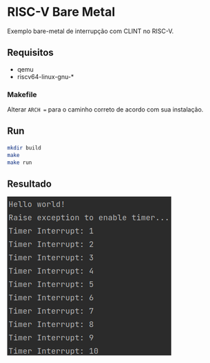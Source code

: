 # RISC-V Bare Metal

Exemplo bare-metal de interrupção com CLINT no RISC-V.

## Requisitos
- qemu
- riscv64-linux-gnu-*

### Makefile

Alterar `ARCH =` para o caminho correto de acordo com sua instalação.

## Run
```bash
mkdir build
make
make run
```

## Resultado

![result](result.png)
